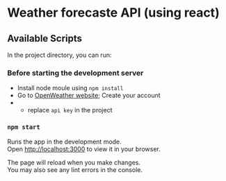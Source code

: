 # Weather forecaste API (using react)

## Available Scripts

In the project directory, you can run:
### Before starting the development server
- Install node moule using `npm install`
- Go to [OpenWeather website](https://openweathermap.org/); Create your account
- - replace `api key` in the project
### `npm start`

Runs the app in the development mode.\
Open [http://localhost:3000](http://localhost:3000) to view it in your browser.

The page will reload when you make changes.\
You may also see any lint errors in the console.
